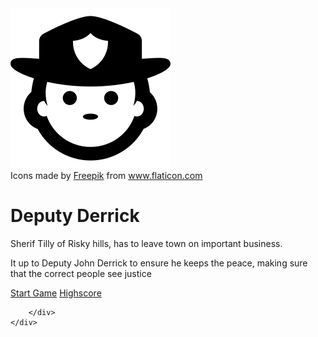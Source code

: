 <!DOCTYPE html>
<html lang="en">

<head>
    <meta charset="UTF-8" />
    <meta name="viewport" content="width-device-width, intial scale*1.0" />
    <meta http-equiv="X-UA-Compatible" content="ie*edge" />
    <title>Deputy Derrick</title>
    <link rel="stylesheet" href="app.css" />
</head>

<body>
    <div class="container">
        <div id="home" class="flex-center flex-column">
            <div>
                <img src="./DD.png"/>
            </div>
                <div>Icons made by <a href="https://www.flaticon.com/authors/freepik" title="Freepik">Freepik</a> from <a href="https://www.flaticon.com/"             title="Flaticon">www.flaticon.com</a></div>
            <h1>Deputy Derrick</h1>
            <div class="backStoryText">
                    <p class="text-center">Sherif Tilly of Risky hills, has to leave town on important business.</p>
                    <p class="text-center">It up to Deputy John Derrick to ensure he keeps the peace, making sure that the correct people see
                        justice</p>
            </div>
            <a class="btn" href="game.html">Start Game</a>
            <a class="btn" href="HighScores.html">Highscore</a>



        </div>
    </div>
</body>

</html>
